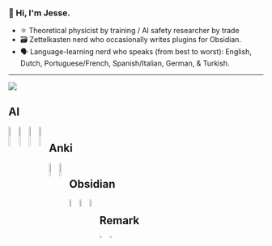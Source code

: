 ### 👋 Hi, I'm Jesse. 

- ⚛️ Theoretical physicist by training / AI safety researcher by trade
- 🗃 Zettelkasten nerd who occasionally writes plugins for Obsidian. 
- 🗣 Language-learning nerd who speaks (from best to worst): English, Dutch, Portuguese/French, Spanish/Italian, German, & Turkish. 

---

<img src="https://github-readme-stats.vercel.app/api?username=jqhoogland" />

## AI 
<div style="display:flex;flex-direction:row;overflow-y:scroll;">
  <a href="https://github.com/jqhoogland/perturb">
    <img src="https://github-readme-stats.vercel.app/api/pin/?username=jqhoogland&repo=perturb" style="width:40%"/>
  </a>
  <a href="https://github.com/jqhoogland/experiminis">
    <img src="https://github-readme-stats.vercel.app/api/pin/?username=jqhoogland&repo=experiminis" style="width:40%"/>
  </a>
<div>

<div style="display:flex;flex-direction:row;overflow-y:scroll;">
  <a href="https://github.com/jqhoogland/arena">
    <img src="https://github-readme-stats.vercel.app/api/pin/?username=jqhoogland&repo=arena" style="width:40%"/>
  </a>
  <a href="https://github.com/jqhoogland/aligning-ai">
    <img src="https://github-readme-stats.vercel.app/api/pin/?username=jqhoogland&repo=aligning-ai" style="width:40%"/>
  </a>
<div>
  
## Anki
<div style="display:flex;flex-direction:row;overflow-y:scroll;">
  <a href="https://github.com/jqhoogland/autoanki">
    <img src="https://github-readme-stats.vercel.app/api/pin/?username=jqhoogland&repo=autoanki" style="width:40%"/>
  </a>
  <a href="https://github.com/jqhoogland/anki-squared">
    <img src="https://github-readme-stats.vercel.app/api/pin/?username=jqhoogland&repo=anki-squared" style="width:40%"/>
  </a>
<div>
  
## Obsidian
 <div style="display:flex;flex-direction:row;overflow-y:scroll;flex-wrap: nowrap;">
  <a href="https://github.com/jqhoogland/obsidian-export">
    <img src="https://github-readme-stats.vercel.app/api/pin/?username=jqhoogland&repo=obsidian-export" style="width:40%"/>
  </a>
  <a href="https://github.com/jqhoogland/obsidian-squiggle">
    <img src="https://github-readme-stats.vercel.app/api/pin/?username=jqhoogland&repo=obsidian-squiggle" style="width:40%"/>
  </a>
  <a href="https://github.com/jqhoogland/rationalia-starter">
    <img src="https://github-readme-stats.vercel.app/api/pin/?username=jqhoogland&repo=rationalia-starter" style="width:40%"/>
  </a>
<div>

  
## Remark
<div style="display:flex;flex-direction:row;">
  <a href="https://github.com/jqhoogland/remark-tangle">
    <img src="https://github-readme-stats.vercel.app/api/pin/?username=jqhoogland&repo=remark-tangle" style="width:40%"/>
  </a>
  <a href="https://github.com/jqhoogland/remark-preset-obsidian">
    <img src="https://github-readme-stats.vercel.app/api/pin/?username=jqhoogland&repo=remark-preset-obsidian" style="width:40%"/>
  </a>
<div>

  
